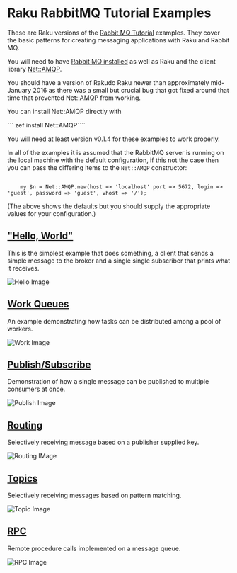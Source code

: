 # Raku RabbitMQ Tutorial Examples

These are Raku versions of the [Rabbit MQ Tutorial](http://www.rabbitmq.com/getstarted.html) examples.
They cover the basic patterns for creating messaging applications with Raku and Rabbit MQ.

You will need to have [Rabbit MQ installed](http://www.rabbitmq.com/download.html) as well as Raku and
the client library [Net::AMQP](https://github.com/retupmoca/P6-Net-AMQP).

You should have a version of Rakudo Raku newer than approximately mid-January 2016 as there was a small but
crucial bug that got fixed around that time that prevented Net::AMQP from working.

You can install Net::AMQP directly with

```    zef install Net::AMQP````

You will need at least version v0.1.4 for these examples to work properly.

In all of the examples it is assumed that the RabbitMQ server is running on the local machine with the default
configuration, if this not the case then you can pass the differing items to the ```Net::AMQP``` constructor:

```

	my $n = Net::AMQP.new(host => 'localhost' port => 5672, login => 'guest', password => 'guest', vhost => '/');

```

(The above shows the defaults but you should supply the appropriate values for your configuration.)


## ["Hello, World"](tutorial-001)

This is the simplest example that does something, a client that sends a simple
message to the broker and a single single subscriber that prints what it receives.

![Hello Image](http://www.rabbitmq.com/img/tutorials/python-one.png)

## [Work Queues](tutorial-002)

An example demonstrating how tasks can be distributed among a pool of workers.

![Work Image](http://www.rabbitmq.com/img/tutorials/python-two.png)

## [Publish/Subscribe](tutorial-003)

Demonstration of how a single message can be published to multiple consumers at once.

![Publish Image](http://www.rabbitmq.com/img/tutorials/python-three.png)

## [Routing](tutorial-004)

Selectively receiving message based on a publisher supplied key.

![Routing IMage](http://www.rabbitmq.com/img/tutorials/python-four.png)

## [Topics](tutorial-005)

Selectively receiving messages based on pattern matching.

![Topic Image](http://www.rabbitmq.com/img/tutorials/python-five.png)

## [RPC](tutorial-006)

Remote procedure calls implemented on a message queue.

![RPC Image](http://www.rabbitmq.com/img/tutorials/python-six.png)

